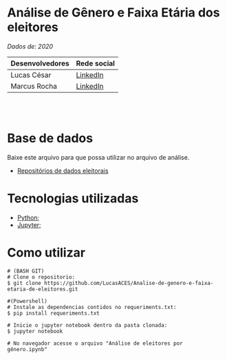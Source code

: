 # Análise de Gênero e Faixa Etária dos eleitores

*Dados de: 2020*

|Desenvolvedores|Rede social|
|----------|------------|
|Lucas César| [LinkedIn](https://www.linkedin.com/in/lucas-c%C3%A9sar-2020k/)|
|Marcus Rocha| [LinkedIn](https://www.linkedin.com/in/marcus-vin%C3%ADcius-augusto-rocha-568bb8192/)|
<br>
<br>

# Base de dados

Baixe este arquivo para que possa utilizar no arquivo de análise.

- [Repositórios de dados eleitorais](https://www.tse.jus.br/eleicoes/estatisticas/repositorio-de-dados-eleitorais-1)



# Tecnologias utilizadas

- [Python;](https://www.python.org/)
- [Jupyter;](https://jupyter.org/)



# Como utilizar

```
# (BASH GIT)
# Clone o repositorio:
$ git clone https://github.com/LucasACES/Analise-de-genero-e-faixa-etaria-de-eleitores.git

#(Powershell)
# Instale as dependencias contidos no requeriments.txt:
$ pip install requeriments.txt

# Inicie o jupyter notebook dentro da pasta clonada:
$ jupyter notebook

# No navegador acesse o arquivo "Análise de eleitores por gênero.ipynb"

```
